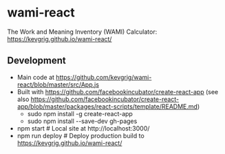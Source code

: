 # wami-react
The Work and Meaning Inventory (WAMI) Calculator: https://kevgrig.github.io/wami-react/

## Development

* Main code at https://github.com/kevgrig/wami-react/blob/master/src/App.js
* Built with https://github.com/facebookincubator/create-react-app (see also https://github.com/facebookincubator/create-react-app/blob/master/packages/react-scripts/template/README.md)
  * sudo npm install -g create-react-app
  * sudo npm install --save-dev gh-pages
* npm start # Local site at http://localhost:3000/
* npm run deploy # Deploy production build to https://kevgrig.github.io/wami-react/
